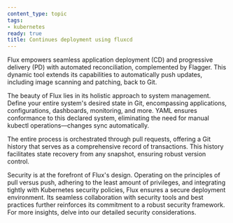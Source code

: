 ```yaml
---
content_type: topic
tags:
- kubernetes
ready: true
title: Continues deployment using fluxcd
---
```



Flux empowers seamless application deployment (CD) and progressive delivery (PD) with automated reconciliation, complemented by Flagger. This dynamic tool extends its capabilities to automatically push updates, including image scanning and patching, back to Git.

The beauty of Flux lies in its holistic approach to system management. Define your entire system's desired state in Git, encompassing applications, configurations, dashboards, monitoring, and more. YAML ensures conformance to this declared system, eliminating the need for manual kubectl operations—changes sync automatically.

The entire process is orchestrated through pull requests, offering a Git history that serves as a comprehensive record of transactions. This history facilitates state recovery from any snapshot, ensuring robust version control.

Security is at the forefront of Flux's design. Operating on the principles of pull versus push, adhering to the least amount of privileges, and integrating tightly with Kubernetes security policies, Flux ensures a secure deployment environment. Its seamless collaboration with security tools and best practices further reinforces its commitment to a robust security framework. For more insights, delve into our detailed security considerations.